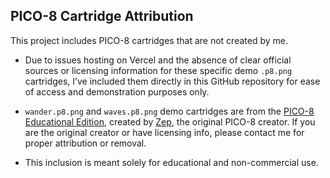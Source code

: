 ## PICO-8 Cartridge Attribution

This project includes PICO-8 cartridges that are not created by me.

-   Due to issues hosting on Vercel and the absence of clear official sources or licensing information for these specific demo `.p8.png` cartridges, I’ve included them directly in this GitHub repository for ease of access and demonstration purposes only.

-   `wander.p8.png` and `waves.p8.png` demo cartridges are from the [PICO-8 Educational Edition](https://www.pico-8-edu.com/), created by [Zep](https://x.com/lexaloffle), the original PICO-8 creator. If you are the original creator or have licensing info, please contact me for proper attribution or removal.

-   This inclusion is meant solely for educational and non-commercial use.
